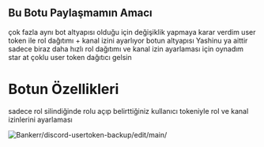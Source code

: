 ## Bu Botu Paylaşmamın Amacı
çok fazla aynı bot altyapısı olduğu için değişiklik yapmaya karar verdim user token ile rol dağıtımı + kanal izini ayarlıyor 
botun altyapısı Yashinu ya aittir sadece biraz daha hızlı rol dağıtımı ve kanal izin ayarlaması için oynadım
star at çoklu user token dağıtıcı gelsin

# Botun Özellikleri
sadece rol silindiğinde rolu açıp belirttiğiniz kullanıcı tokeniyle rol ve kanal izinlerini ayarlaması


<img src="https://komarev.com/ghpvc/?username=discord-usertoken-backup-main&label=Ziyaretçi%20Sayısı&color=da004e" alt="Bankerr/discord-usertoken-backup/edit/main/" /> <p>
